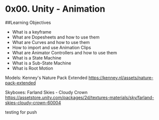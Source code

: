 # 0x00. Unity - Animation

##Learning Objectives

+ What is a keyframe
+ What are Dopesheets and how to use them
+ What are Curves and how to use them
+ How to import and use Animation Clips
+ What are Animator Controllers and how to use them
+ What is a State Machine
+ What is a Sub-State Machine
+ What is Root Motion

Models: Kenney's Nature Pack Extended
https://kenney.nl/assets/nature-pack-extended


Skyboxes: Farland Skies - Cloudy Crown
https://assetstore.unity.com/packages/2d/textures-materials/sky/farland-skies-cloudy-crown-60004

testing for push

